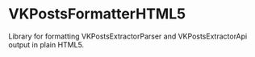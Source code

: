 # VKPostsFormatterHTML5
Library for formatting VKPostsExtractorParser and VKPostsExtractorApi output in plain HTML5.
